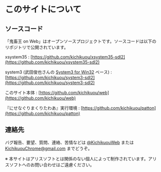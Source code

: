 # このサイトについて

## ソースコード

「鬼畜王 on Web」はオープンソースプロジェクトです。ソースコードは以下のリポジトリで公開されています。

xsystem35
:   [https://github.com/kichikuou/xsystem35-sdl2](https://github.com/kichikuou/xsystem35-sdl2)

system3 (武田俊也さんの [System3 for Win32](http://takeda-toshiya.my.coocan.jp/alice/) ベース)
:   [https://github.com/kichikuou/system3-sdl2](https://github.com/kichikuou/system3-sdl2)

このサイト本体
:   [https://github.com/kichikuou/web](https://github.com/kichikuou/web)

『にせなぐりまくりたわあ』実行環境
:   [https://github.com/kichikuou/patton](https://github.com/kichikuou/patton)

## 連絡先

バグ報告、要望、質問、連絡、苦情などは
[@KichikuouWeb](https://twitter.com/KichikuouWeb) または
[KichikuouChrome@gmail.com](mailto:KichikuouChrome@gmail.com) までどうぞ。

※ 本サイトはアリスソフトとは関係のない個人によって制作されています。アリスソフトへのお問い合わせはご遠慮ください。
